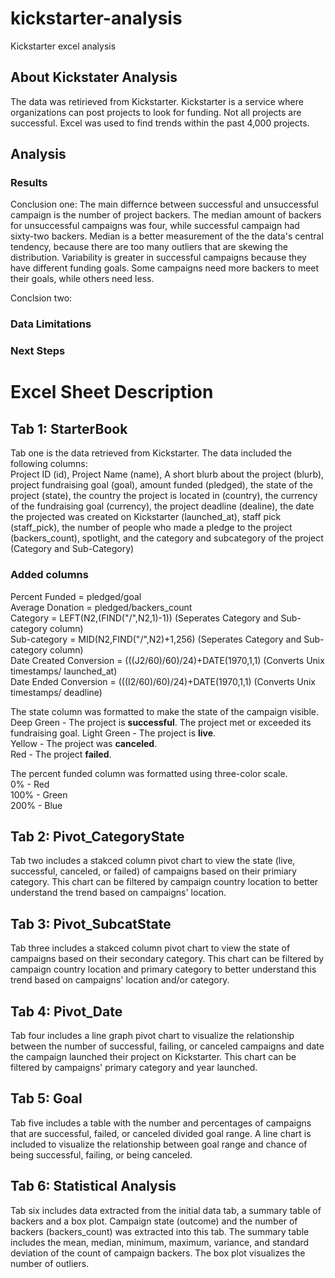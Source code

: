 # kickstarter-analysis
Kickstarter excel analysis

## About Kickstater Analysis
The data was retirieved from Kickstarter. Kickstarter is a service where organizations 
can post projects to look for funding. Not all projects are successful. Excel was used 
to find trends within the past 4,000 projects.

## Analysis

### Results
Conclusion one: 
    The main differnce between successful and unsuccessful campaign is the number of 
    project backers. The median amount of backers for unsuccessful campaigns was four, 
    while successful campaign had sixty-two backers. Median is a better measurement of
    the the data's central tendency, because there are too many outliers that are skewing 
    the distribution. Variability is greater in successful campaigns because they have 
    different funding goals. Some campaigns need more backers to meet their goals, while 
    others need less.
    
Conclsion two:
    

### Data Limitations

### Next Steps

# Excel Sheet Description

## Tab 1: StarterBook
Tab one is the data retrieved from Kickstarter. The data included the following columns:  
Project ID (id), Project Name (name), A short blurb about the project (blurb), project 
fundraising goal (goal), amount funded (pledged), the state of the project (state), the 
country the project is located in (country), the currency of the fundraising goal 
(currency), the project deadline (dealine), the date the projected was created on 
Kickstarter (launched_at), staff pick (staff_pick), the number of people who made a 
pledge to the project (backers_count), spotlight, and the category and subcategory of the 
project (Category and Sub-Category)

### Added columns
  Percent Funded = pledged/goal  
  Average Donation = pledged/backers_count  
  Category = LEFT(N2,(FIND("/",N2,1)-1)) (Seperates Category and Sub-category column)  
  Sub-category = MID(N2,FIND("/",N2)+1,256) (Seperates Category and Sub-category column)  
  Date Created Conversion = (((J2/60)/60)/24)+DATE(1970,1,1) (Converts Unix timestamps/ launched_at)  
  Date Ended Conversion = (((I2/60)/60)/24)+DATE(1970,1,1) (Converts Unix timestamps/ deadline)  

The state column was formatted to make the state of the campaign visible.  
    Deep Green - The project is **successful**. The project met or exceeded its fundraising goal.
    Light Green - The project is **live**.   
    Yellow - The project was **canceled**.  
    Red - The project **failed**.  
    
The percent funded column was formatted using three-color scale.  
    0% - Red  
    100% - Green  
    200% - Blue  
    
## Tab 2: Pivot_CategoryState

Tab two includes a stakced column pivot chart to view the state (live, successful, canceled, 
or failed) of campaigns based on their primiary category. This chart can be filtered by 
campaign country location to better understand the trend based on campaigns' location.

## Tab 3: Pivot_SubcatState

Tab three includes a stakced column pivot chart to view the state of campaigns based on their 
secondary category. This chart can be filtered by campaign country location and primary 
category to better understand this trend based on campaigns' location and/or category.

## Tab 4: Pivot_Date

Tab four includes a line graph pivot chart to visualize the relationship 
between the number of successful, failing, or canceled campaigns and date
the campaign launched their project on Kickstarter. This chart can be filtered by campaigns' 
primary category and year launched.

## Tab 5: Goal

Tab five includes a table with the number and percentages of campaigns that are successful, 
failed, or canceled divided goal range. A line chart is included to visualize the relationship 
between goal range and chance of being successful, failing, or being canceled.

## Tab 6: Statistical Analysis

Tab six includes data extracted from the initial data tab, a summary table of backers and a
box plot. Campaign state (outcome) and the number of backers (backers_count) was extracted 
into this tab. The summary table includes the mean, median, minimum, maximum, variance, 
and standard deviation of the count of campaign backers. The box plot visualizes the number 
of outliers.
